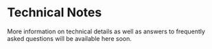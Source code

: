# Technical Notes

More information on technical details as well as answers to frequently asked questions will be available here soon.
